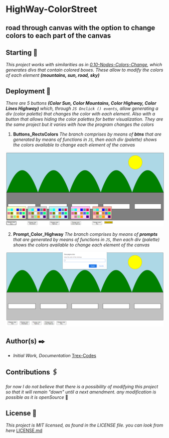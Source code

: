 # HighWay-ColorStreet
## road through canvas with the option to change colors to each part of the canvas

## Starting 🎨	
_This project works with similarities as in [0.10-Nodes-Colors-Change](https://github.com/Trex-Codes/0.11-Nodes-Colors-Change), which generates divs that contain colored boxes.
These allow to modify the colors of each element **(mountains, sun, road, sky)**_

## Deployment 🔌
_There are 5 buttons **(Color Sun, Color Mountains, Color Highway, Color Lines Highway)** which, through `JS Onclick () events`, allow generating a div (color palette) that changes the color with each element.
Also with a button that allows hiding the color palettes for better visualization. They are the same project but it varies with how the program changes the colors_

1. **Buttons_RectsColors**
_The branch comprises by means of **btns** that are generated by means of functions in `JS`, then each div (palette) shows the colors available to change each element of the canvas_

![img](https://github.com/Trex-Codes/0.9-HighWay-ColorStreet/blob/master/Assets/Picture%20README%20branch%20btns.png)


2. **Prompt_Color_Highway**
_The branch comprises by means of **prompts** that are generated by means of functions in `JS`, then each div (palette) shows the colors available to change each element of the canvas_

![img](https://github.com/Trex-Codes/0.9-HighWay-ColorStreet/blob/master/Assets/Picture%20README%20branch%20prompts.png)

## Author(s) ✒️
- _Initial Work, Documentation_ [Trex-Codes](https://github.com/Trex-Codes)

## Contributions 🖇️
_for now I do not believe that there is a possibility of modifying this project so that it will remain "down" until a next amendment. 
any modification is possible as it is openSource_ 💬

## License 📄
_This project is MIT licensed, as found in the LICENSE file. you can look from here_ [LICENSE.md](https://github.com/Trex-Codes/0.9-HighWay-ColorStreet/blob/master/LICENSE)
